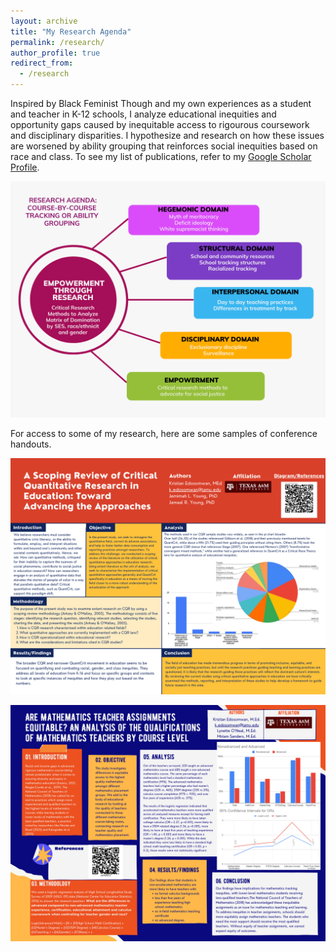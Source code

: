 ```yaml
---
layout: archive
title: "My Research Agenda"
permalink: /research/
author_profile: true
redirect_from:
  - /research
---
```

Inspired by Black Feminist Though and my own experiences as a student and teacher in K-12 schools, I analyze educational inequities and opportunity gaps caused by inequitable access to rigourous coursework and disciplinary disparities. I hypothesize and research on how these issues are worsened by ability grouping that reinforces social inequities based on race and class. To see my list of publications, refer to my [Google Scholar Profile](https://scholar.google.com/citations?user=9EWCrkEAAAAJ&hl=en&oi=ao).

![Research Agenda](https://github.com/kedosomwan/kedosomwan.github.io/blob/9c9019f8bee5c5b9a34be1761e95a47e4489aaf7/files/Pictures/Research%20Graphics/Research%20Agenda%20Graphic.png)

For access to some of my research, here are some samples of conference handouts.

![CritQuant Scoping Review Handout](https://github.com/kedosomwan/kedosomwan.github.io/blob/9c9019f8bee5c5b9a34be1761e95a47e4489aaf7/files/Pictures/Research%20Graphics/A%20Scoping%20Review%20of%20Critical%20Quantitative%20Research%20in%20Education.png)


![Teacher Assignment Handout](https://github.com/kedosomwan/kedosomwan.github.io/blob/9c9019f8bee5c5b9a34be1761e95a47e4489aaf7/files/Pictures/Research%20Graphics/Are%20Mathematics%20Teacher%20Assignments%20Equitable.png)